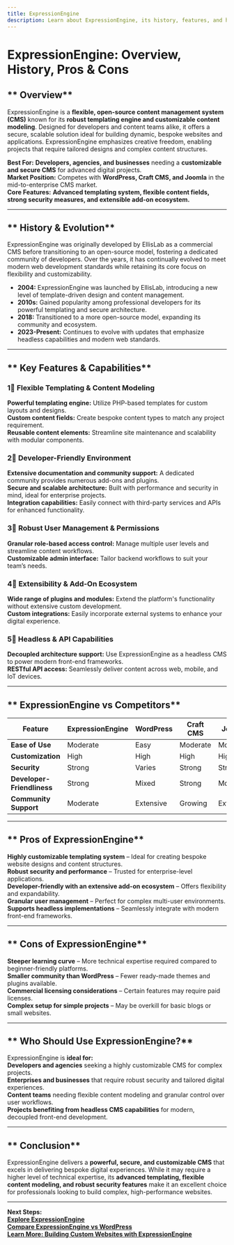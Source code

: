 ```yaml
---
title: ExpressionEngine  
description: Learn about ExpressionEngine, its history, features, and how it compares to other CMS platforms.
---
```


# **ExpressionEngine: Overview, History, Pros & Cons**

## ** Overview**  
ExpressionEngine is a **flexible, open-source content management system (CMS)** known for its **robust templating engine and customizable content modeling**. Designed for developers and content teams alike, it offers a secure, scalable solution ideal for building dynamic, bespoke websites and applications. ExpressionEngine emphasizes creative freedom, enabling projects that require tailored designs and complex content structures.

 **Best For:** **Developers, agencies, and businesses** needing a **customizable and secure CMS** for advanced digital projects.  
 **Market Position:** Competes with **WordPress, Craft CMS, and Joomla** in the mid-to-enterprise CMS market.  
 **Core Features:** **Advanced templating system, flexible content fields, strong security measures, and extensible add-on ecosystem.**

---

## ** History & Evolution**  
ExpressionEngine was originally developed by EllisLab as a commercial CMS before transitioning to an open-source model, fostering a dedicated community of developers. Over the years, it has continually evolved to meet modern web development standards while retaining its core focus on flexibility and customizability.

- **2004:** ExpressionEngine was launched by EllisLab, introducing a new level of template-driven design and content management.
- **2010s:** Gained popularity among professional developers for its powerful templating and secure architecture.
- **2018:** Transitioned to a more open-source model, expanding its community and ecosystem.
- **2023-Present:** Continues to evolve with updates that emphasize headless capabilities and modern web standards.

---

## ** Key Features & Capabilities**

### **1⃣ Flexible Templating & Content Modeling**  
 **Powerful templating engine:** Utilize PHP-based templates for custom layouts and designs.  
 **Custom content fields:** Create bespoke content types to match any project requirement.  
 **Reusable content elements:** Streamline site maintenance and scalability with modular components.

### **2⃣ Developer-Friendly Environment**  
 **Extensive documentation and community support:** A dedicated community provides numerous add-ons and plugins.  
 **Secure and scalable architecture:** Built with performance and security in mind, ideal for enterprise projects.  
 **Integration capabilities:** Easily connect with third-party services and APIs for enhanced functionality.

### **3⃣ Robust User Management & Permissions**  
 **Granular role-based access control:** Manage multiple user levels and streamline content workflows.  
 **Customizable admin interface:** Tailor backend workflows to suit your team’s needs.

### **4⃣ Extensibility & Add-On Ecosystem**  
 **Wide range of plugins and modules:** Extend the platform's functionality without extensive custom development.  
 **Custom integrations:** Easily incorporate external systems to enhance your digital experience.

### **5⃣ Headless & API Capabilities**  
 **Decoupled architecture support:** Use ExpressionEngine as a headless CMS to power modern front-end frameworks.  
 **RESTful API access:** Seamlessly deliver content across web, mobile, and IoT devices.

---

## ** ExpressionEngine vs Competitors**

| Feature                   | ExpressionEngine   | WordPress       | Craft CMS       | Joomla         |
|---------------------------|--------------------|-----------------|-----------------|----------------|
| **Ease of Use**           |  Moderate        |  Easy         |  Moderate     |  Moderate    |
| **Customization**         |  High           |  High         |  High         |  High        |
| **Security**              |  Strong         |  Varies       |  Strong       |  Strong      |
| **Developer-Friendliness**|  Strong         |  Mixed        |  Strong       |  Moderate    |
| **Community Support**     |  Moderate       |  Extensive    |  Growing      |  Extensive   |

---

## ** Pros of ExpressionEngine**  
 **Highly customizable templating system** – Ideal for creating bespoke website designs and content structures.  
 **Robust security and performance** – Trusted for enterprise-level applications.  
 **Developer-friendly with an extensive add-on ecosystem** – Offers flexibility and expandability.  
 **Granular user management** – Perfect for complex multi-user environments.  
 **Supports headless implementations** – Seamlessly integrate with modern front-end frameworks.

---

## ** Cons of ExpressionEngine**  
 **Steeper learning curve** – More technical expertise required compared to beginner-friendly platforms.  
 **Smaller community than WordPress** – Fewer ready-made themes and plugins available.  
 **Commercial licensing considerations** – Certain features may require paid licenses.  
 **Complex setup for simple projects** – May be overkill for basic blogs or small websites.

---

## ** Who Should Use ExpressionEngine?**  
ExpressionEngine is **ideal for:**  
 **Developers and agencies** seeking a highly customizable CMS for complex projects.  
 **Enterprises and businesses** that require robust security and tailored digital experiences.  
 **Content teams** needing flexible content modeling and granular control over user workflows.  
 **Projects benefiting from headless CMS capabilities** for modern, decoupled front-end development.

---

## ** Conclusion**  
ExpressionEngine delivers a **powerful, secure, and customizable CMS** that excels in delivering bespoke digital experiences. While it may require a higher level of technical expertise, its **advanced templating, flexible content modeling, and robust security features** make it an excellent choice for professionals looking to build complex, high-performance websites.

---

 **Next Steps:**  
 **[Explore ExpressionEngine](https://expressionengine.com/)**  
 **[Compare ExpressionEngine vs WordPress](#)**  
 **[Learn More: Building Custom Websites with ExpressionEngine](#)**
